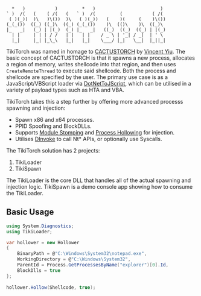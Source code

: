 ```
  *   )           )         *   )                        )  
` )  /(   (    ( /(   (   ` )  /(         (           ( /(  
 ( )(_))  )\   )\())  )\   ( )(_))   (    )(     (    )\()) 
(_(_())  ((_) ((_)\  ((_) (_(_())    )\  (()\    )\  ((_)\  
|_   _|   (_) | |(_)  (_) |_   _|   ((_)  ((_)  ((_) | |(_) 
  | |     | | | / /   | |   | |    / _ \ | '_| / _|  | ' \  
  |_|     |_| |_\_\   |_|   |_|    \___/ |_|   \__|  |_||_| 
```

TikiTorch was named in homage to [CACTUSTORCH](https://github.com/vysecurity/CACTUSTORCH) by [Vincent Yiu](https://twitter.com/vysecurity).  The basic concept of CACTUSTORCH is that it spawns a new process, allocates a region of memory, writes shellcode into that region, and then uses `CreateRemoteThread` to execute said shellcode.  Both the process and shellcode are specified by the user.  The primary use case is as a JavaScript/VBScript loader via [DotNetToJScript](https://github.com/tyranid/DotNetToJScript), which can be utilised in a variety of payload types such as HTA and VBA.

TikiTorch takes this a step further by offering more advanced processs spawning and injection:

- Spawn x86 and x64 processes.
- PPID Spoofing and BlockDLLs.
- Supports [Module Stomping](https://offensivedefence.co.uk/posts/module-stomping/) and [Process Hollowing](https://github.com/ambray/ProcessHollowing/blob/master/ShellLoader/Loader.cs) for injection.
- Utilises [DInvoke](https://github.com/TheWover/DInvoke) to call Nt* APIs, or optionally use Syscalls.

The TikiTorch solution has 2 projects:
1. TikiLoader
2. TikiSpawn

The TikiLoader is the core DLL that handles all of the actual spawning and injection logic.  TikiSpawn is a demo console app showing how to consume the TikiLoader.

## Basic Usage

```c#
using System.Diagnostics;
using TikiLoader;

var hollower = new Hollower
{
    BinaryPath = @"C:\Windows\System32\notepad.exe",
    WorkingDirectory = @"C:\Windows\System32",
    ParentId = Process.GetProcessesByName("explorer")[0].Id,
    BlockDlls = true
};
            
hollower.Hollow(Shellcode, true);
```